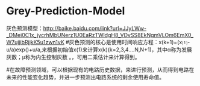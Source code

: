 # Grey-Prediction-Model
灰色预测模型：http://baike.baidu.com/link?url=JJyLWw-_DMei0C1x_jycrhMbUNerz1U0EaRzTWldgH8_VDvSS8EkNgmVLOm6EmX0_W7ujjibRjjkK5u1zwn1vK
#灰色预测的核心是使用时间响应方程：x(k+1)=(x⑴-u/a)exp()+u/a,来根据初始值x(1)来计算x(k)(k=2,3,4....N,N+1)，其中α称为发展灰数；μ称为内生控制灰数
。，可用二乘估计来计算得到。

#在故障预测领域，可以根据现有的电路历史数据，来进行预测，从而得到电路在未来的性能变化趋势，并进一步预测出电路系统的剩余使用寿命值。
